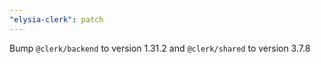 ```yaml
---
"elysia-clerk": patch
---
```


Bump `@clerk/backend` to version 1.31.2 and `@clerk/shared` to version 3.7.8
